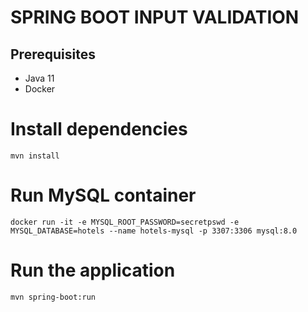 # SPRING BOOT INPUT VALIDATION

## Prerequisites
* Java 11
* Docker

# Install dependencies
```shell
mvn install
```

# Run MySQL container
```shell
docker run -it -e MYSQL_ROOT_PASSWORD=secretpswd -e MYSQL_DATABASE=hotels --name hotels-mysql -p 3307:3306 mysql:8.0
```

# Run the application
```shell
mvn spring-boot:run
```